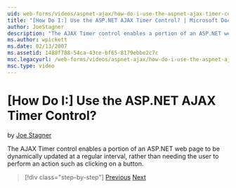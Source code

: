 ```yaml
---
uid: web-forms/videos/aspnet-ajax/how-do-i-use-the-aspnet-ajax-timer-control
title: "[How Do I:] Use the ASP.NET AJAX Timer Control? | Microsoft Docs"
author: JoeStagner
description: "The AJAX Timer control enables a portion of an ASP.NET web page to be dynamically updated at a regular interval, rather than needing the user to perform an a..."
ms.author: wpickett
ms.date: 02/13/2007
ms.assetid: 1488f788-54ca-43ce-bf65-8179ebbe2c7c
msc.legacyurl: /web-forms/videos/aspnet-ajax/how-do-i-use-the-aspnet-ajax-timer-control
msc.type: video
---
```

# [How Do I:] Use the ASP.NET AJAX Timer Control?

by [Joe Stagner](https://github.com/JoeStagner)

The AJAX Timer control enables a portion of an ASP.NET web page to be dynamically updated at a regular interval, rather than needing the user to perform an action such as clicking on a button.


> [!div class="step-by-step"]
> [Previous](how-do-i-use-the-aspnet-ajax-roundedcorners-extender.md)
> [Next](how-do-i-implement-the-predictive-fetch-pattern-for-ajax.md)

